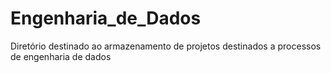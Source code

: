 ﻿# Engenharia_de_Dados
Diretório destinado ao armazenamento de projetos destinados a processos de engenharia de dados
